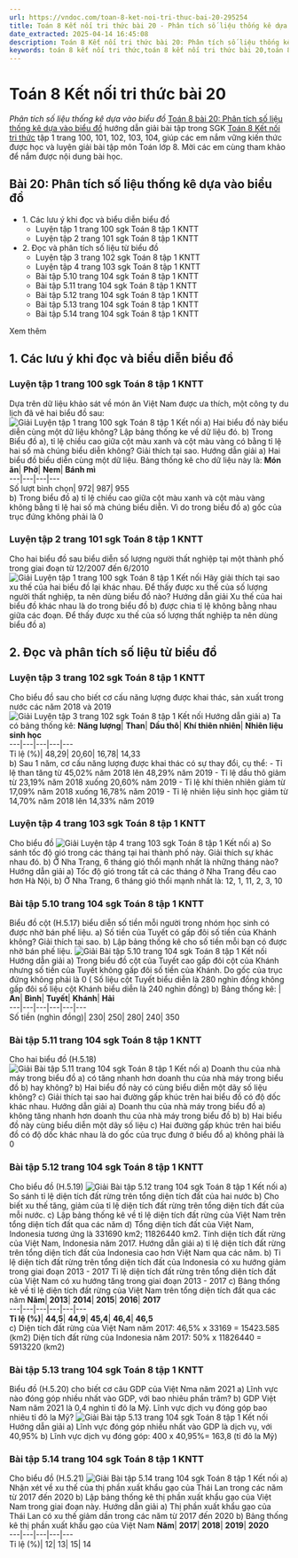 ```yaml
---
url: https://vndoc.com/toan-8-ket-noi-tri-thuc-bai-20-295254
title: Toán 8 Kết nối tri thức bài 20 - Phân tích số liệu thống kê dựa vào biểu đồ - VnDoc.com
date_extracted: 2025-04-14 16:45:08
description: Toán 8 Kết nối tri thức bài 20: Phân tích số liệu thống kê dựa vào biểu đồ được VnDoc biên soạn lời giải nhằm giúp các em nắm được nội dung bài Phân tích số liệu thống kê dựa vào biểu đồ, Toán 8 sách Kết nối tri thức. Mời các em tham khảo lời giải
keywords: toán 8 kết nối tri thức,toán 8 kết nối tri thức bài 20,toán 8 kết nối tri thức bài Phân tích số liệu thống kê dựa vào biểu đồ,toán lớp 8 kết nối tri thức,giải toán 8 kết nối tri thức,giải sgk toán 8 kết nối tri thức,sgk toán 8 kết nối tri thức với cuộc sống,sách giáo khoa toán 8 kết nối tri thức,toán 8 kết nối tri thức với cuộc sống,toán 8 Phân tích số liệu thống kê dựa vào biểu đồ,toán 8 bài 20,bài 20 phân tích số liệu thống kê dựa vào biểu đồ,toán lớp 8 bài 20
---
```


# Toán 8 Kết nối tri thức bài 20
 _Phân tích số liệu thống kê dựa vào biểu đồ_
[Toán 8 bài 20: Phân tích số liệu thống kê dựa vào biểu đồ](<https://vndoc.com/toan-8-ket-noi-tri-thuc-bai-20-295254>) hướng dẫn giải bài tập trong SGK [Toán 8 Kết nối tri thức](<https://vndoc.com/toan-8-ket-noi-tri-thuc>) tập 1 trang 100, 101, 102, 103, 104, giúp các em nắm vững kiến thức được học và luyện giải bài tập môn Toán lớp 8. Mời các em cùng tham khảo để nắm được nội dung bài học.
## Bài 20: Phân tích số liệu thống kê dựa vào biểu đồ
  * 1\. Các lưu ý khi đọc và biểu diễn biểu đồ
    * Luyện tập 1 trang 100 sgk Toán 8 tập 1 KNTT
    * Luyện tập 2 trang 101 sgk Toán 8 tập 1 KNTT
  * 2\. Đọc và phân tích số liệu từ biểu đồ
    * Luyện tập 3 trang 102 sgk Toán 8 tập 1 KNTT
    * Luyện tập 4 trang 103 sgk Toán 8 tập 1 KNTT
    * Bài tập 5.10 trang 104 sgk Toán 8 tập 1 KNTT
    * Bài tập 5.11 trang 104 sgk Toán 8 tập 1 KNTT
    * Bài tập 5.12 trang 104 sgk Toán 8 tập 1 KNTT
    * Bài tập 5.13 trang 104 sgk Toán 8 tập 1 KNTT
    * Bài tập 5.14 trang 104 sgk Toán 8 tập 1 KNTT

Xem thêm
## 1\. Các lưu ý khi đọc và biểu diễn biểu đồ
### **Luyện tập 1 trang 100 sgk Toán 8 tập 1 KNTT**
Dựa trên dữ liệu khảo sát về món ăn Việt Nam được ưa thích, một công ty du lịch đã vẽ hai biểu đồ sau:
![Giải Luyện tập 1 trang 100 sgk Toán 8 tập 1 Kết nối](https://i.vdoc.vn/data/image/2023/04/24/anh-4-1.png)
a\) Hai biểu đồ này biểu diễn cùng một dữ liệu không? Lập bảng thống ke về dữ liệu đó.
b\) Trong Biểu đồ a\), tỉ lệ chiều cao giữa cột màu xanh và cột màu vàng có bằng tỉ lệ hai số mà chúng biểu diễn không? Giải thích tại sao.
Hướng dẫn giải
a\) Hai biểu đồ biểu diễn cùng một dữ liệu. Bảng thống kê cho dữ liệu này là:
**Món ăn**| **Phở**| **Nem**| **Bánh mì**  
---|---|---|---  
Số lượt bình chọn| 972| 987| 955  
b\) Trong biểu đồ a\) tỉ lệ chiều cao giữa cột màu xanh và cột màu vàng không bằng tỉ lệ hai số mà chúng biểu diễn. Vì do trong biểu đồ a\) gốc của trục đứng không phải là 0
### **Luyện tập 2 trang 101 sgk Toán 8 tập 1 KNTT**
Cho hai biểu đồ sau biểu diễn số lượng người thất nghiệp tại một thành phố trong giai đoạn từ 12/2007 đến 6/2010
![Giải Luyện tập 1 trang 100 sgk Toán 8 tập 1 Kết nối](https://i.vdoc.vn/data/image/2023/04/24/anh-4-2.png)
Hãy giải thích tại sao xu thế của hai biểu đồ lại khác nhau. Để thấy được xu thế của số lượng người thất nghiệp, ta nên dùng biểu đồ nào?
Hướng dẫn giải
Xu thế của hai biểu đồ khác nhau là do trong biểu đồ b\) được chia tỉ lệ không bằng nhau giữa các đoạn.
Để thấy được xu thế của số lượng thất nghiệp ta nên dùng biểu đồ a\)
## 2\. Đọc và phân tích số liệu từ biểu đồ
### **Luyện tập 3 trang 102 sgk Toán 8 tập 1 KNTT**
Cho biểu đồ sau cho biết cơ cấu năng lượng được khai thác, sản xuất trong nước các năm 2018 và 2019
![Giải Luyện tập 3 trang 102 sgk Toán 8 tập 1 Kết nối](https://i.vdoc.vn/data/image/2023/04/24/anh-4-3.png)
Hướng dẫn giải
a\) Ta có bảng thống kê:
**Năng lượng**| **Than**| **Dầu thô**| **Khí thiên nhiên**| **Nhiên liệu sinh học**  
---|---|---|---|---  
Tỉ lệ \(%\)| 48,29| 20,60| 16,78| 14,33  
b\) Sau 1 năm, cơ cấu năng lượng được khai thác có sự thay đổi, cụ thể:
\- Tỉ lệ than tăng từ 45,02% năm 2018 lên 48,29% năm 2019
\- Tỉ lệ dầu thô giảm từ 23,19% năm 2018 xuống 20,60% năm 2019
\- Tỉ lệ khí thiên nhiên giảm từ 17,09% năm 2018 xuống 16,78% năm 2019
\- Tỉ lệ nhiên liệu sinh học giảm từ 14,70% năm 2018 lên 14,33% năm 2019
### **Luyện tập 4 trang 103 sgk Toán 8 tập 1 KNTT**
Cho biểu đồ
![Giải Luyện tập 4 trang 103 sgk Toán 8 tập 1 Kết nối](https://i.vdoc.vn/data/image/2023/04/24/anh-4-4.png)
a\) So sánh tốc độ gió trong các tháng tại hai thành phố này. Giải thích sự khác nhau đó.
b\) Ở Nha Trang, 6 tháng gió thổi mạnh nhất là những tháng nào?
Hướng dẫn giải
a\) Tốc độ gió trong tất cả các tháng ở Nha Trang đều cao hơn Hà Nội,
b\) Ở Nha Trang, 6 tháng gió thổi mạnh nhất là: 12, 1, 11, 2, 3, 10
### **Bài tập 5.10 trang 104 sgk Toán 8 tập 1 KNTT**
Biểu đồ cột \(H.5.17\) biểu diễn số tiền mỗi người trong nhóm học sinh có được nhờ bán phế liệu.
a\) Số tiền của Tuyết có gấp đôi số tiền của Khánh không? Giải thích tại sao.
b\) Lập bảng thống kê cho số tiền mỗi bạn có được nhờ bán phế liệu.
![Giải Bài tập 5.10 trang 104 sgk Toán 8 tập 1 Kết nối](https://i.vdoc.vn/data/image/2023/04/24/anh-4-5.png)
Hướng dẫn giải
a\) Trong biểu đồ cột của Tuyết cao gấp đôi cột của Khánh nhưng số tiền của Tuyết không gấp đôi số tiền của Khánh. Do gốc của trục đứng không phải là 0 \( Số liệu cột Tuyết biểu diễn là 280 nghìn đồng không gấp đôi số liệu cột Khánh biểu diễn là 240 nghìn đồng\)
b\) Bảng thống kê:
| **An**| **Bình**| **Tuyết**| **Khánh**| **Hải**  
---|---|---|---|---|---  
Số tiền \(nghìn đồng\)| 230| 250| 280| 240| 350  
### **Bài tập 5.11 trang 104 sgk Toán 8 tập 1 KNTT**
Cho hai biểu đồ \(H.5.18\)
![Giải Bài tập 5.11 trang 104 sgk Toán 8 tập 1 Kết nối](https://i.vdoc.vn/data/image/2023/04/24/anh-4-6.png)
a\) Doanh thu của nhà máy trong biểu đồ a\) có tăng nhanh hơn doanh thu của nhà máy trong biểu đồ b\) hay không?
b\) Hai biểu đồ này có cùng biểu diễn một dãy số liệu không?
c\) Giải thích tại sao hai đường gấp khúc trên hai biểu đồ có độ dốc khác nhau.
Hướng dẫn giải
a\) Doanh thu của nhà máy trong biểu đồ a\) không tăng nhanh hơn doanh thu của nhà máy trong biểu đồ b\)
b\) Hai biểu đồ này cùng biểu diễn một dãy số liệu
c\) Hai đường gấp khúc trên hai biểu đồ có độ dốc khác nhau là do gốc của trục đưng ở biểu đồ a\) không phải là 0
### **Bài tập 5.12 trang 104 sgk Toán 8 tập 1 KNTT**
Cho biểu đồ \(H.5.19\)
![Giải Bài tập 5.12 trang 104 sgk Toán 8 tập 1 Kết nối](https://i.vdoc.vn/data/image/2023/04/24/anh-4-7.png)
a\) So sánh tỉ lệ diện tích đất rừng trên tổng diện tích đất của hai nước
b\) Cho biết xu thế tăng, giảm của tỉ lệ diện tích đất rừng trên tổng diện tích đất của mỗi nước.
c\) Lập bảng thống kê về tỉ lệ diện tích đất rừng của Việt Nam trên tổng diện tích đất qua các năm
d\) Tổng diện tích đất của Việt Nam, Indonesia tương ứng là 331690 km2; 11826440 km2. Tính diện tích đất rừng của Việt Nam, Indonesia năm 2017.
Hướng dẫn giải
a\) tỉ lệ diện tích đất rừng trên tổng diện tích đất của Indonesia cao hơn Việt Nam qua các năm.
b\) Tỉ lệ diện tích đất rừng trên tổng diện tích đất của Indonesia có xu hướng giảm trong giai đoạn 2013 - 2017
Tỉ lệ diện tích đất rừng trên tổng diện tích đất của Việt Nam có xu hướng tăng trong giai đoạn 2013 - 2017
c\) Bảng thống kê về tỉ lệ diện tích đất rừng của Việt Nam trên tổng diện tích đất qua các năm
**Năm**| **2013**| **2014**| **2015**| **2016**| **2017**  
---|---|---|---|---|---  
**Tỉ lệ \(%\)**| **44,5**| **44,9**| **45,4**| **46,4**| **46,5**  
c\) Diện tích đất rừng của Việt Nam năm 2017: 46,5% x 33169 = 15423.585 \(km2\)
Diện tích đất rừng của Indonesia năm 2017: 50% x 11826440 = 5913220 \(km2\)
### **Bài tập 5.13 trang 104 sgk Toán 8 tập 1 KNTT**
Biểu đồ \(H.5.20\) cho biết cơ câu GDP của Việt Nma năm 2021
a\) Lĩnh vực nào đóng góp nhiều nhất vào GDP, với bao nhiêu phần trăm?
b\) GDP Việt Nam năm 2021 là 0,4 nghìn tỉ đô la Mỹ. Lĩnh vực dịch vụ đóng góp bao nhiêu tỉ đô la Mỹ?
![Giải Bài tập 5.13 trang 104 sgk Toán 8 tập 1 Kết nối](https://i.vdoc.vn/data/image/2023/04/24/anh-4-8.png)
Hướng dẫn giải
a\) Lĩnh vực đóng góp nhiều nhất vào GDP là dịch vụ, với 40,95%
b\) Lĩnh vực dịch vụ đóng góp: 400 x 40,95%= 163,8 \(tỉ đô la Mỹ\)
### **Bài tập 5.14 trang 104 sgk Toán 8 tập 1 KNTT**
Cho biểu đồ \(H.5.21\)
![Giải Bài tập 5.14 trang 104 sgk Toán 8 tập 1 Kết nối](https://i.vdoc.vn/data/image/2023/04/24/anh-4-9.png)
a\) Nhận xét về xu thế của thị phần xuất khẩu gạo của Thái Lan trong các năm từ 2017 đến 2020
b\) Lập bảng thống kê thị phần xuất khẩu gạo của Việt Nam trong giai đoạn này.
Hướng dẫn giải
a\) Thị phần xuất khẩu gạo của Thái Lan có xu thế giảm dần trong các năm từ 2017 đến 2020
b\) Bảng thống kê thị phần xuất khẩu gạo của Việt Nam
**Năm**| **2017**| **2018**| **2019**| **2020**  
---|---|---|---|---  
Tỉ lệ \(%\)| 12| 13| 15| 14
